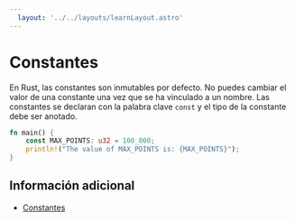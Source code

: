 ```yaml
---
  layout: '../../layouts/learnLayout.astro'
---
```


# Constantes

En Rust, las constantes son inmutables por defecto. No puedes cambiar el valor de una constante una vez que se ha vinculado a un nombre. Las constantes se declaran con la palabra clave `const` y el tipo de la constante debe ser anotado.

```rust
fn main() {
    const MAX_POINTS: u32 = 100_000;
    println!("The value of MAX_POINTS is: {MAX_POINTS}");
}
```

## Información adicional

- [Constantes](https://doc.rust-lang.org/book/ch03-01-variables-and-mutability.html#diferencias-entre-constantes-y-variables-inmutables)
